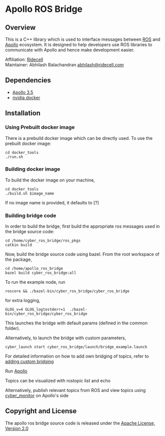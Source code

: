 # Apollo ROS Bridge


## Overview

This is a C++ library which is used to interface messages between [ROS](http://http://www.ros.org/ "ROS")  and [Apollo](https://github.com/ApolloAuto/apollo "Apollo") ecosystem. It is designed to help developers use ROS libraries to communicate with Apollo and hence make development easier. 

Affiliation:  [Ridecell](http://auro.ai/ "Ridecell") \
Maintainer: Abhilash Balachandran abhilash@ridecell.com

## Dependencies

- [Apollo 3.5 ](https://github.com/ApolloAuto/apollo/tree/r3.5.0 "Apollo 3.5 ") 
- [nvidia docker ](https://github.com/NVIDIA/nvidia-docker "nvidia docker ")

## Installation

### Using Prebuilt docker image

There is a prebuild docker image which can be directly used. To use the prebuilt docker image:

    cd docker_tools
    ./run.sh

### Building docker image

To build the docker image on your machine, 

    cd docker_tools
    ./build.sh $image_name

If no image name is provided, it defaults to [?]

### Building bridge code

In order to build the bridge, first build the appropriate ros messages used in the bridge source code:

    cd /home/cyber_ros_bridge/ros_pkgs
    catkin build

Now, build the bridge source code using bazel. From the root workspace of the package,
     
    cd /home/apollo_ros_bridge
    bazel build cyber_ros_bridge:all


To run the example node, run

    roscore && ./bazel-bin/cyber_ros_bridge/cyber_ros_bridge

for extra logging,

    GLOG_v=4 GLOG_logtostderr=1  ./bazel-bin/cyber_ros_bridge/cyber_ros_bridge

This launches the bridge with default params (defined in the common folder).

Alternatively, to launch the bridge with custom parameters,

    cyber_launch start cyber_ros_bridge/launch/bridge_example.launch

For detailed information on how to add own bridging of topics, refer to [adding custom bridging](https://github.com/AuroAi/apollo_ros_bridge/blob/master/docs/adding_custom_bridging.md "here")

Run [Apollo ](https://github.com/ApolloAuto/apollo/blob/master/docs/quickstart/apollo_3_5_quick_start.md "Apollo ")

Topics can be visualized with rostopic list and echo

Alternatively, publish relevant topics from ROS and view topics using [cyber_monitor](https://github.com/ApolloAuto/apollo/blob/master/docs/cyber/CyberRT_Developer_Tools.md "cyber_monitor") on Apollo's side

## Copyright and License

The apollo ros bridge source code is released under the [Apache License, Version 2.0](https://www.apache.org/licenses/LICENSE-2.0 "Apache License, Version 2.0")


